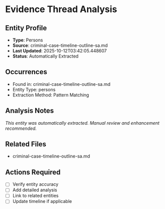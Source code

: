# Evidence Thread Analysis

## Entity Profile
- **Type**: Persons
- **Source**: criminal-case-timeline-outline-sa.md
- **Last Updated**: 2025-10-12T03:42:05.448607
- **Status**: Automatically Extracted

## Occurrences
- Found in: criminal-case-timeline-outline-sa.md
- Entity Type: persons
- Extraction Method: Pattern Matching

## Analysis Notes
*This entity was automatically extracted. Manual review and enhancement recommended.*

## Related Files
- criminal-case-timeline-outline-sa.md

## Actions Required
- [ ] Verify entity accuracy
- [ ] Add detailed analysis
- [ ] Link to related entities
- [ ] Update timeline if applicable
